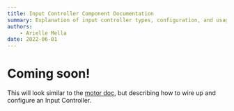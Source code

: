 ```yaml
---
title: Input Controller Component Documentation
summary: Explanation of input controller types, configuration, and usage in Viam.
authors:
    - Arielle Mella
date: 2022-06-01 
---
```

# Coming soon!
This will look similar to the [motor doc](motor.md), but describing how to wire up and configure an Input Controller.
